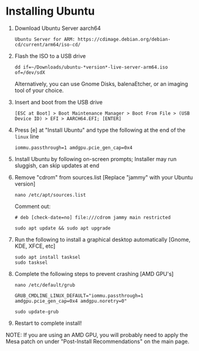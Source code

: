 # Installing Ubuntu

   1. Download Ubuntu Server aarch64
         ```
         Ubuntu Server for ARM: https://cdimage.debian.org/debian-cd/current/arm64/iso-cd/
         ```
   2. Flash the ISO to a USB drive
         ```
         dd if=~/Downloads/ubuntu-*version*-live-server-arm64.iso of=/dev/sdX
         ```
         
         Alternatively, you can use Gnome Disks, balenaEtcher, or an imaging tool of your choice.
         
   3. Insert and boot from the USB drive
         ```
         [ESC at Boot] > Boot Maintenance Manager > Boot From File > (USB Device ID) > EFI > AARCH64.EFI; [ENTER]
         ```
   4. Press [e] at "Install Ubuntu" and type the following at the end of the ```linux``` line
         ```
         iommu.passthrough=1 amdgpu.pcie_gen_cap=0x4
         ```        
   5. Install Ubuntu by following on-screen prompts; Installer may run sluggish, can skip updates at end
         
   6. Remove "cdrom" from sources.list [Replace "jammy" with your Ubuntu version]
         ```
         nano /etc/apt/sources.list
         ```
         Comment out:
         ```
         # deb [check-date=no] file:///cdrom jammy main restricted
         ```
         ```
         sudo apt update && sudo apt upgrade
         ```
         
   7. Run the following to install a graphical desktop automatically [Gnome, KDE, XFCE, etc]
         ```
         sudo apt install tasksel
         sudo tasksel
         ```
   8. Complete the following steps to prevent crashing [AMD GPU's]
         ```
         nano /etc/default/grub
         ```
         ```
         GRUB_CMDLINE_LINUX_DEFAULT="iommu.passthrough=1 amdgpu.pcie_gen_cap=0x4 amdgpu.noretry=0"
         ```
         ```
         sudo update-grub
         ```
   9. Restart to complete install!

   NOTE: If you are using an AMD GPU, you will probably need to apply the Mesa patch on under "Post-Install Recommendations" on the main page.
